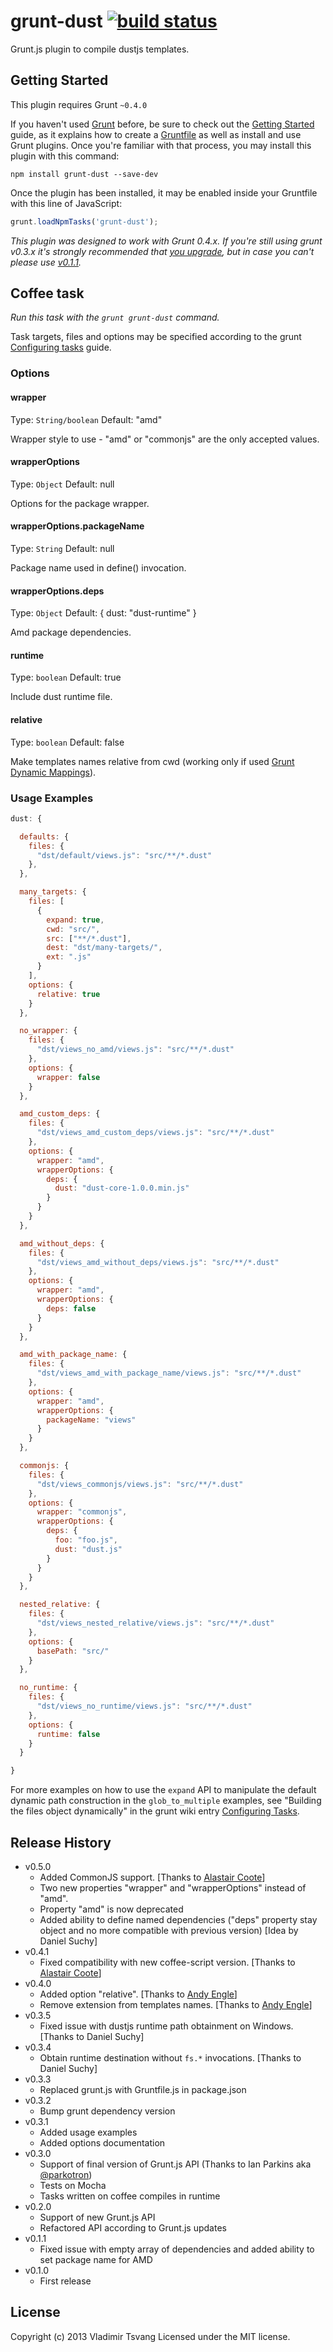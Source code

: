 # grunt-dust [![build status](https://secure.travis-ci.org/vtsvang/grunt-dust.png)](http://travis-ci.org/vtsvang/grunt-dust)

Grunt.js plugin to compile dustjs templates.

## Getting Started
This plugin requires Grunt `~0.4.0`

If you haven't used [Grunt](http://gruntjs.com/) before, be sure to check out the [Getting Started](http://gruntjs.com/getting-started) guide, as it explains how to create a [Gruntfile](http://gruntjs.com/sample-gruntfile) as well as install and use Grunt plugins. Once you're familiar with that process, you may install this plugin with this command:

```shell
npm install grunt-dust --save-dev
```

Once the plugin has been installed, it may be enabled inside your Gruntfile with this line of JavaScript:

```js
grunt.loadNpmTasks('grunt-dust');
```

*This plugin was designed to work with Grunt 0.4.x. If you're still using grunt v0.3.x it's strongly recommended that [you upgrade](http://gruntjs.com/upgrading-from-0.3-to-0.4), but in case you can't please use [v0.1.1](https://github.com/vtsvang/grunt-dust/tree/v0.1.0).*



## Coffee task
_Run this task with the `grunt grunt-dust` command._

Task targets, files and options may be specified according to the grunt [Configuring tasks](http://gruntjs.com/configuring-tasks) guide.
### Options

#### wrapper
Type: `String/boolean`
Default: "amd"

Wrapper style to use - "amd" or "commonjs" are the only accepted values.

#### wrapperOptions
Type: `Object`
Default: null

Options for the package wrapper.

#### wrapperOptions.packageName
Type: `String`
Default: null

Package name used in define() invocation.

#### wrapperOptions.deps
Type: `Object`
Default: { dust: "dust-runtime" }

Amd package dependencies.

#### runtime
Type: `boolean`
Default: true

Include dust runtime file.

#### relative
Type: `boolean`
Default: false

Make templates names relative from cwd (working only if used [Grunt Dynamic Mappings](http://gruntjs.com/configuring-tasks#building-the-files-object-dynamically)).

### Usage Examples

```js
dust: {

  defaults: {
    files: {
      "dst/default/views.js": "src/**/*.dust"
    },
  },

  many_targets: {
    files: [
      {
        expand: true,
        cwd: "src/",
        src: ["**/*.dust"],
        dest: "dst/many-targets/",
        ext: ".js"
      }
    ],
    options: {
      relative: true
    }
  },

  no_wrapper: {
    files: {
      "dst/views_no_amd/views.js": "src/**/*.dust"
    },
    options: {
      wrapper: false
    }
  },

  amd_custom_deps: {
    files: {
      "dst/views_amd_custom_deps/views.js": "src/**/*.dust"
    },
    options: {
      wrapper: "amd",
      wrapperOptions: {
        deps: {
          dust: "dust-core-1.0.0.min.js"
        }
      }
    }
  },

  amd_without_deps: {
    files: {
      "dst/views_amd_without_deps/views.js": "src/**/*.dust"
    },
    options: {
      wrapper: "amd",
      wrapperOptions: {
        deps: false
      }
    }
  },

  amd_with_package_name: {
    files: {
      "dst/views_amd_with_package_name/views.js": "src/**/*.dust"
    },
    options: {
      wrapper: "amd",
      wrapperOptions: {
        packageName: "views"
      }
    }
  },

  commonjs: {
    files: {
      "dst/views_commonjs/views.js": "src/**/*.dust"
    },
    options: {
      wrapper: "commonjs",
      wrapperOptions: {
        deps: {
          foo: "foo.js",
          dust: "dust.js"
        }
      }
    }
  },

  nested_relative: {
    files: {
      "dst/views_nested_relative/views.js": "src/**/*.dust"
    },
    options: {
      basePath: "src/"
    }
  },

  no_runtime: {
    files: {
      "dst/views_no_runtime/views.js": "src/**/*.dust"
    },
    options: {
      runtime: false
    }
  }

}
```

For more examples on how to use the `expand` API to manipulate the default dynamic path construction in the `glob_to_multiple` examples, see "Building the files object dynamically" in the grunt wiki entry [Configuring Tasks](http://gruntjs.com/configuring-tasks).

## Release History
* v0.5.0
  - Added CommonJS support. [Thanks to [Alastair Coote](https://github.com/alastaircoote)]
  - Two new properties "wrapper" and "wrapperOptions" instead of "amd".
  - Property "amd" is now deprecated
  - Added ability to define named dependencies ("deps" property stay object and no more compatible with previous version) [Idea by Daniel Suchy]
* v0.4.1
  - Fixed compatibility with new coffee-script version. [Thanks to [Alastair Coote](https://github.com/alastaircoote)]
* v0.4.0
  - Added option "relative". [Thanks to [Andy Engle](https://github.com/andyengle)]
  - Remove extension from templates names. [Thanks to [Andy Engle](https://github.com/andyengle)]
* v0.3.5
  - Fixed issue with dustjs runtime path obtainment on Windows. [Thanks to Daniel Suchy]
* v0.3.4
  - Obtain runtime destination without `fs.*` invocations. [Thanks to Daniel Suchy]
* v0.3.3
  - Replaced grunt.js with Gruntfile.js in package.json
* v0.3.2
  - Bump grunt dependency version
* v0.3.1
  - Added usage examples
  - Added options documentation
* v0.3.0
  - Support of final version of Grunt.js API (Thanks to Ian Parkins aka [@parkotron](https://github.com/parkotron))
  - Tests on Mocha
  - Tasks written on coffee compiles in runtime
* v0.2.0
	- Support of new Grunt.js API
	- Refactored API according to Grunt.js updates
* v0.1.1
	- Fixed issue with empty array of dependencies and added ability to set package name for AMD
* v0.1.0
	- First release

## License
Copyright (c) 2013 Vladimir Tsvang
Licensed under the MIT license.
